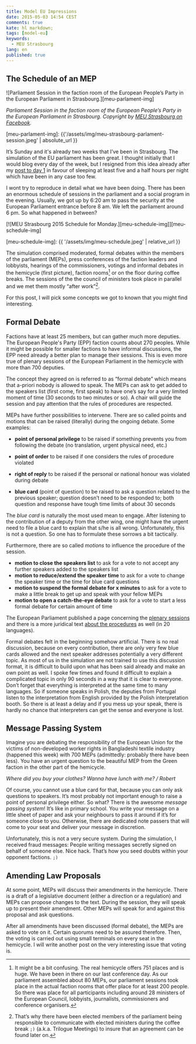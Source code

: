 ```yaml
---
title: Model EU Impressions
date: 2015-05-03 14:54 CEST
comments: true
kate: hl markdown;
tags: [model-eu]
keywords:
  - MEU Strasbourg
lang: en
published: true
---
```


## The Schedule of an MEP

![Parliament Session in the faction room of the European People’s Party in the European Parliament in Strasbourg.][meu-parlament-img]

*Parliament Session in the faction room of the European People’s Party in the European Parliament in Strasbourg. Copyright by [MEU Strasbourg on Facebook](https://www.facebook.com/meustrasbourg/photos/a.960959337256664.1073741838.235910456428226/961960990489832/).*

[meu-parlament-img]: {{'/assets/img/meu-strasbourg-parlament-session.jpeg' | absolute_url }}

It’s Sunday and it's already two weeks that I’ve been in Strasbourg. The simulation
of the EU parliament has been great. I thought initially that I would blog every
day of the week, but I resigned from this idea already after my
[post to day 1](/2015/04/12/model-eu-preparation-day-1/) in favour of sleeping
at least five and a half hours per night which have been in any case too few.

I wont try to reproduce in detail what we have been doing. There has been an enormous schedule
of sessions in the parliament and a social program in the evening. Usually, we got
up by 6:20 am to pass the security at the European Parliament entrance before 8 am.
We left the parliament around 6 pm. So what happened in between?

<!--more-->

[![MEU Strasbourg 2015 Schedule for Monday.][meu-schedule-img]][meu-schedule-img]

[meu-schedule-img]: {{ '/assets/img/meu-schedule.jpeg' | relative_url }}

The simulation comprised moderated, formal debates within the members of the parliament
(MEPs), press conferences of the faction leaders and lobbyists, hearings of the
commissioners, votings and informal debates in the hemicycle (first picture),
faction rooms[^faction-room] or on the floor during coffee breaks. The sessions
of the the council of ministers took place in parallel and we met them mostly
“after work”[^council-meeting].

[^faction-room]: It might be a bit confusing. The real hemicycle offers 751 places and is huge.
                 We have been in there on our last conference day. As our
                 parliament assembled about 80 MEPs, our parliament sessions took
                 place in the actual faction rooms that offer place for at least
                 200 people. So there was place for all participants including
                 around 28 ministers of the European Council, lobbyists, journalists,
                 commissioners and conference organisers.

[^council-meeting]: That’s why there have been elected members of the parliament being
                    responsible to communicate with elected ministers during the coffee
                    break `;)` (a.k.a. Trilogue Meetings) to insure that an agreement
                    can be found later on.

For this post, I will pick some concepts we got to known that you might find interesting.

## Formal Debate

Factions have at least 25 members, but can gather much more deputies. The
European People's Party (EPP) faction counts about 270 peoples. While it might
be possible for smaller factions to have informal discussions, the EPP need
already a better plan to manage their sessions. This is even more true of plenary
sessions of the European Parliament in the hemicycle with more than 700 deputies.

The concept they agreed on is referred to as “formal debate” which means that
a-priori nobody is allowed to speak. The MEPs can ask to get added to the speakers list
(first come, first speak) to have one’s say for a very limited moment of time
(30 seconds to two minutes or so). A chair will guide the session and pay attention
that the rules of procedures are respected.

MEPs have further possibilities to intervene. There are so called points and motions
that can be raised (literally) during the ongoing debate. Some examples:

- **point of personal privilege**
  to be raised if something prevents you from following the debate
  (no translation, urgent physical need, etc.)
- **point of order**
  to be raised if one considers the rules of procedure violated

- **right of reply** to be raised if the personal or national honour was violated during debate
- **blue card** (point of question) to be raised to ask a question related to the
  previous speaker; question doesn’t need to be responded to; both question and
  response have tough time limits of about 30 seconds

The *blue card* is naturally the most used mean to engage. After listening to the
contribution of a deputy from the other wing, one might have the urgent need
to file a blue card to explain that s/he is all wrong. Unfortunately, this is not
a question. So one has to formulate these sorrows a bit tactically.

Furthermore, there are so called *motions* to influence the procedure of the session.

- **motion to close the speakers list**
  to ask for a vote to not accept any further speakers added to the speakers list
- **motion to reduce/extend the speaker time**
  to ask for a vote to change the speaker time or the time for blue card questions
- **motion to suspend the formal debate for x minutes**
  to ask for a vote to make a little break to get up and speak with your fellow MEPs
- **motion to open a catch-the-eye debate**
  to ask for a vote to start a less formal debate for certain amount of time

The European Parliament published a page concerning the [plenary sessions] and
there is a more juridical text [about the procedures] as well (in 20 languages).

[plenary sessions]: http://www.europarl.europa.eu/plenary/en/guide-plenary.html
[about the procedures]: http://www.europarl.europa.eu/sides/getDoc.do?pubRef=-//EP//TEXT+RULES-EP+20150101+TOC+DOC+XML+V0//EN&language=EN

Formal debates felt in the beginning somehow artificial. There is no real discussion,
because on every contribution, there are only very few blue cards allowed and the
next speaker addresses potentially a very different topic. As most of us in the
simulation are not trained to use this discussion format, it is difficult to
build upon what has been said already and make an own point as well. I spoke few
times and found it difficult to explain a complicated topic in only 90 seconds in
a way that it is clear to everyone. Don’t forget that everything is interpreted
at the same time to many languages. So if someone speaks in Polish, the deputies
from Portugal listen to the interpretation from English provided by the Polish
interpretation booth. So there is at least a delay and if you mess up your speak,
there is hardly no chance that interpreters can get the sense and everyone is lost.

## Message Passing System

Imagine you are debating the responsibility of the European Union for the victims
of non-developed worker rights in Bangladeshi textile industry (happened this week)
with 700 MEPs (admittedly: probably there have been less). You have an urgent question
to the beautiful MEP from the Green faction in the other part of the hemicycle.

*Where did you buy your clothes? Wanna have lunch with me? / Robert*

Of course, you cannot use a blue card for that, because you can only ask questions
to speakers. It’s most probably not important enough to raise a point of personal
privilege either. So what? There is the awesome *message passing system*! It’s
like in primary school. You write your message on a little sheet of paper and ask
your neighbours to pass it around if it’s for someone close to you. Otherwise,
there are dedicated note passers that will come to your seat and deliver your
message in discretion.

Unfortunately, this is not a very secure system. During the simulation, I received
fraud messages: People writing messages secretly signed on behalf of someone
else. Nice hack. That’s how you seed doubts within your opponent factions. `;)`

## Amending Law Proposals

At some point, MEPs will discuss their amendments in the hemicycle. There is a draft
of a legislative document (either a direction or a regulation) and MEPs can propose
changes to the text. During the session, they will speak up to present their
amendment. Other MEPs will speak for and against this proposal and ask questions.

After all amendments have been discussed (formal debate), the MEPs are asked to
vote on it. Certain quorums need to be assured therefore. Then, the voting is
carried out using small terminals on every seat in the hemicycle.
I will write another post on the very interesting issue that voting is.

